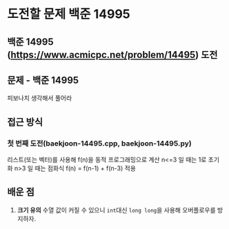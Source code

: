 # 도전할 문제 **백준 14995**

## **백준 14995** (https://www.acmicpc.net/problem/14495) 도전

## 문제 - 백준 14995

피보나치 생각해서 풀어라

## 접근 방식

### 첫 번째 도전(baekjoon-14495.cpp, baekjoon-14495.py)

리스트(또는 벡터)를 사용해 f(n)을 동적 프로그래밍으로 계산
n<=3 일 때는 1로 초기화
n>3 일 때는 점화식 f(n) = f(n-1) + f(n-3) 적용

## 배운 점

1. **크기 유의**
   수열 값이 커질 수 있으니 `int`대신 `long long`을 사용해 오버플로우를 방지하자.
